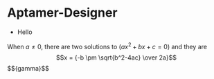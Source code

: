 # Aptamer-Designer
- Hello

When $a \ne 0$, there are two solutions to $(ax^2 + bx + c = 0)$ and they are 
$$x = {-b \pm \sqrt{b^2-4ac} \over 2a}$$ $$\{gamma}$$

